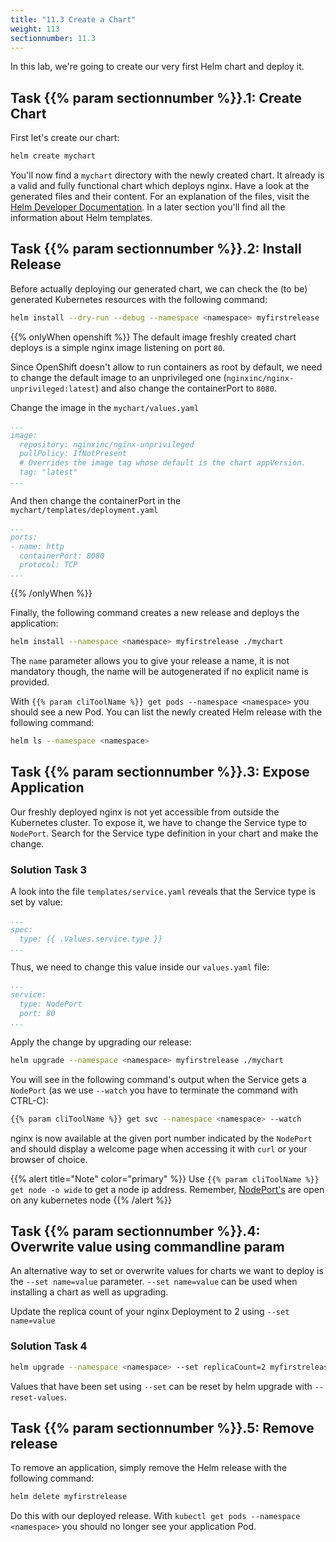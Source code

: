 ```yaml
---
title: "11.3 Create a Chart"
weight: 113
sectionnumber: 11.3
---
```


In this lab, we're going to create our very first Helm chart and deploy it.


## Task {{% param sectionnumber %}}.1: Create Chart

First let's create our chart:

```bash
helm create mychart
```

You'll now find a `mychart` directory with the newly created chart. It already is a valid and fully functional chart which deploys nginx. Have a look at the generated files and their content. For an explanation of the files, visit the [Helm Developer Documentation](https://docs.helm.sh/developing_charts/#the-chart-file-structure). In a later section you'll find all the information about Helm templates.


## Task {{% param sectionnumber %}}.2: Install Release

Before actually deploying our generated chart, we can check the (to be) generated Kubernetes resources with the following command:


```bash
helm install --dry-run --debug --namespace <namespace> myfirstrelease ./mychart
```

{{% onlyWhen openshift %}}
The default image freshly created chart deploys is a simple nginx image listening on port `80`.

Since OpenShift doesn't allow to run containers as root by default, we need to change the default image to an unprivileged one (`nginxinc/nginx-unprivileged:latest`) and also change the containerPort to `8080`.

Change the image in the `mychart/values.yaml`

```yaml
...
image:
  repository: nginxinc/nginx-unprivileged
  pullPolicy: IfNotPresent
  # Overrides the image tag whose default is the chart appVersion.
  tag: "latest"
...
```

And then change the containerPort in the `mychart/templates/deployment.yaml`

```yaml
...
ports:
- name: http
  containerPort: 8080
  protocol: TCP
...
```


{{% /onlyWhen %}}


Finally, the following command creates a new release and deploys the application:

```bash
helm install --namespace <namespace> myfirstrelease ./mychart
```

The `name` parameter allows you to give your release a name, it is not mandatory though, the name will be autogenerated if no explicit name is provided.

With `{{% param cliToolName %}} get pods --namespace <namespace>` you should see a new Pod. You can list the newly created Helm release with the following command:

```bash
helm ls --namespace <namespace>
```


## Task {{% param sectionnumber %}}.3: Expose Application

Our freshly deployed nginx is not yet accessible from outside the Kubernetes cluster. To expose it, we have to change the Service type to `NodePort`.
Search for the Service type definition in your chart and make the change.


### Solution Task 3

A look into the file `templates/service.yaml` reveals that the Service type is set by value:

```yaml
...
spec:
  type: {{ .Values.service.type }}
...
```

Thus, we need to change this value inside our `values.yaml` file:

```yaml
...
service:
  type: NodePort
  port: 80
...
```

Apply the change by upgrading our release:


```bash
helm upgrade --namespace <namespace> myfirstrelease ./mychart
```

You will see in the following command's output when the Service gets a `NodePort` (as we use `--watch` you have to terminate the command with CTRL-C):

```bash
{{% param cliToolName %}} get svc --namespace <namespace> --watch
```

nginx is now available at the given port number indicated by the `NodePort` and should display a welcome page when accessing it with `curl` or your browser of choice.


{{% alert title="Note" color="primary" %}}
Use `{{% param cliToolName %}} get node -o wide` to get a node ip address. Remember, [NodePort's](https://kubernetes.io/docs/concepts/services-networking/service/#nodeport) are open on any kubernetes node
{{% /alert %}}


## Task {{% param sectionnumber %}}.4: Overwrite value using commandline param

An alternative way to set or overwrite values for charts we want to deploy is the `--set name=value` parameter. `--set name=value` can be used when installing a chart as well as upgrading.

Update the replica count of your nginx Deployment to 2 using `--set name=value`


### Solution Task 4

```bash
helm upgrade --namespace <namespace> --set replicaCount=2 myfirstrelease ./mychart
```

Values that have been set using `--set` can be reset by helm upgrade with `--reset-values`.


## Task {{% param sectionnumber %}}.5: Remove release

To remove an application, simply remove the Helm release with the following command:

```bash
helm delete myfirstrelease
```

Do this with our deployed release. With `kubectl get pods --namespace <namespace>` you should no longer see your application Pod.
